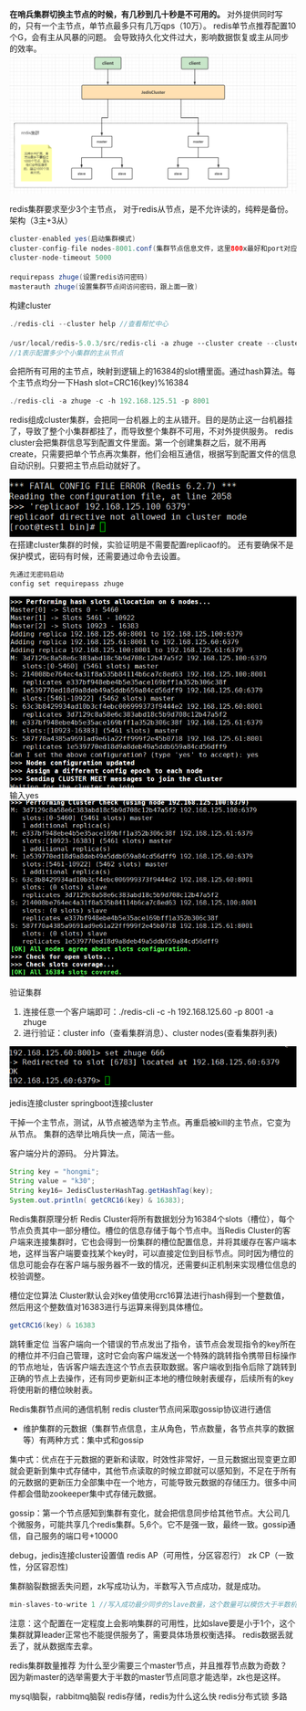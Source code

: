 **在哨兵集群切换主节点的时候，有几秒到几十秒是不可用的。**
对外提供同时写的，只有一个主节点，单节点最多只有几万qps（10万）。
redis单节点推荐配置10个G，会有主从风暴的问题。 会导致持久化文件过大，影响数据恢复或主从同步的效率。
![image](../images/Snipaste_2022-05-05_07-10-28.png)

redis集群要求至少3个主节点，
对于redis从节点，是不允许读的，纯粹是备份。
架构（3主+3从）
```java
cluster-enabled yes(启动集群模式)
cluster-config-file nodes-8001.conf(集群节点信息文件，这里800x最好和port对应上)
cluster-node-timeout 5000

requirepass zhuge(设置redis访问密码)
masterauth zhuge(设置集群节点间访问密码，跟上面一致)
```

构建cluster
```java
./redis-cli --cluster help //查看帮忙中心

/usr/local/redis‐5.0.3/src/redis‐cli ‐a zhuge ‐‐cluster create --cluster-replicas 1 192.168.0.61:8008 192.168.0.61:8001 192.168.0.61:8002 192.168.0.61:8003 192.168.0.61:8004 192.168.0.61:8005 192.168.0.61:8004 
//1表示配置多少个小集群的主从节点

```

会把所有可用的主节点，映射到逻辑上的16384的slot槽里面。通过hash算法。每个主节点均分一下Hash slot=CRC16(key)%16384

```java
./redis-cli -a zhuge -c -h 192.168.125.51 -p 8001
```

redis组成cluster集群，会把同一台机器上的主从错开。目的是防止这一台机器挂了，导致了整个小集群都挂了，而导致整个集群不可用，不对外提供服务。
redis cluster会把集群信息写到配置文件里面。第一个创建集群之后，就不用再create，只需要把单个节点再次集群，他们会相互通信，根据写到配置文件的信息自动识别。只要把主节点启动就好了。

![image](../images/Snipaste_2022-05-05_21-18-10.png)
在搭建cluster集群的时候，实验证明是不需要配置replicaof的。
还有要确保不是保护模式，密码有时候，还需要通过命令去设置。
```java
先通过无密码启动
config set requirepass zhuge
```
![image](../images/Snipaste_2022-05-05_21-42-10.png)
输入yes
![image](../images/Snipaste_2022-05-05_21-43-50.png)

验证集群  
1. 连接任意一个客户端即可：./redis-cli -c -h 192.168.125.60 -p 8001 -a zhuge  
1. 进行验证：cluster info（查看集群消息）、cluster nodes(查看集群列表)

![image](../images/Snipaste_2022-05-05_22-05-55.png)

jedis连接cluster
springboot连接cluster

干掉一个主节点，测试，从节点被选举为主节点。再重启被kill的主节点，它变为从节点。
集群的选举比哨兵快一点，简洁一些。

客户端分片的源码。
分片算法。
```java
String key = "hongmi";
String value = "k30";
String key16= JedisClusterHashTag.getHashTag(key);
System.out.println( getCRC16(key) & 16383);
```

Redis集群原理分析
Redis Cluster将所有数据划分为16384个slots（槽位），每个节点负责其中一部分槽位。槽位的信息存储于每个节点中。当Redis Cluster的客户端来连接集群时，它也会得到一份集群的槽位配置信息，并将其缓存在客户端本地，这样当客户端要查找某个key时，可以直接定位到目标节点。同时因为槽位的信息可能会存在客户端与服务器不一致的情况，还需要纠正机制来实现槽位信息的校验调整。

槽位定位算法
Cluster默认会对key值使用crc16算法进行hash得到一个整数值，然后用这个整数值对16383进行与运算来得到具体槽位。
```java
getCRC16(key) & 16383
```

跳转重定位
当客户端向一个错误的节点发出了指令，该节点会发现指令的key所在的槽位并不归自己管理，这时它会向客户端发送一个特殊的跳转指令携带目标操作的节点地址，告诉客户端去连这个节点去获取数据。客户端收到指令后除了跳转到正确的节点上去操作，还有同步更新纠正本地的槽位映射表缓存，后续所有的key将使用新的槽位映射表。

Redis集群节点间的通信机制
redis cluster节点间采取gossip协议进行通信
* 维护集群的元数据（集群节点信息，主从角色，节点数量，各节点共享的数据等）有两种方式：集中式和gossip

集中式：优点在于元数据的更新和读取，时效性非常好，一旦元数据出现变更立即就会更新到集中式存储中，其他节点读取的时候立即就可以感知到，不足在于所有的元数据的更新压力全部集中在一个地方，可能导致元数据的存储压力。很多中间件都会借助zookeeper集中式存储元数据。

gossip：第一个节点感知到集群有变化，就会把信息同步给其他节点。大公司几个微服务，可能共享几个redis集群。5,6个。它不是强一致，最终一致。gossip通信，自己服务的端口号+10000

debug，jedis连接cluster设置值
redis AP（可用性，分区容忍行）
zk CP（一致性，分区容忍性)

集群脑裂数据丢失问题，zk写成功认为，半数写入节点成功，就是成功。
```java
min-slaves-to-write 1 //写入成功最少同步的slave数量，这个数量可以模仿大于半数机制匹配，比如集群总共三个节点可以配置1，加上leader就是2，超过半数。
```
注意：这个配置在一定程度上会影响集群的可用性，比如slave要是小于1个，这个集群就算leader正常也不能提供服务了，需要具体场景权衡选择。
redis数据丢就丢了，就从数据库去拿。

redis集群数量推荐
为什么至少需要三个master节点，并且推荐节点数为奇数？
因为新master的选举需要大于半数的master节点同意才能选举，zk也是这样。

mysql脑裂，rabbitmq脑裂
redis存储，redis为什么这么快
redis分布式锁
多路